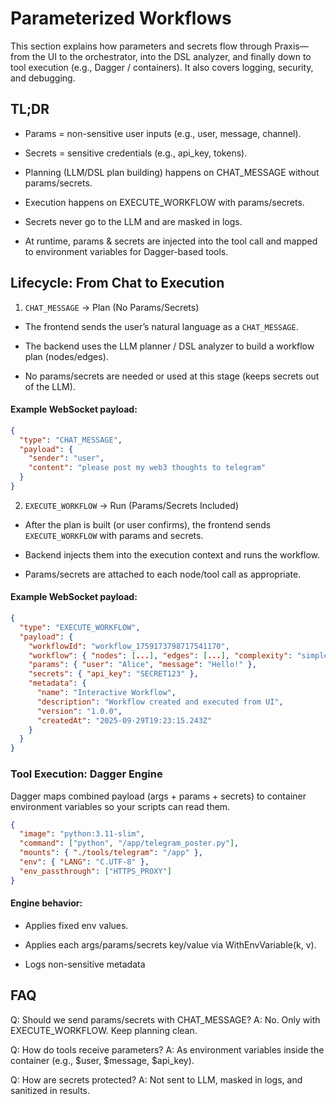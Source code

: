 # Parameterized Workflows

This section explains how parameters and secrets flow through Praxis—from the UI to the orchestrator, into the DSL analyzer, and finally down to tool execution (e.g., Dagger / containers). It also covers logging, security, and debugging.

## TL;DR

- Params = non-sensitive user inputs (e.g., user, message, channel).

- Secrets = sensitive credentials (e.g., api_key, tokens).

- Planning (LLM/DSL plan building) happens on CHAT_MESSAGE without params/secrets.

- Execution happens on EXECUTE_WORKFLOW with params/secrets.

- Secrets never go to the LLM and are masked in logs.

- At runtime, params & secrets are injected into the tool call and mapped to environment variables for Dagger-based tools.


## Lifecycle: From Chat to Execution

1) `CHAT_MESSAGE` → Plan (No Params/Secrets)

- The frontend sends the user’s natural language as a `CHAT_MESSAGE`.

- The backend uses the LLM planner / DSL analyzer to build a workflow plan (nodes/edges).

- No params/secrets are needed or used at this stage (keeps secrets out of the LLM).

#### Example WebSocket payload:

```json
{
  "type": "CHAT_MESSAGE",
  "payload": {
    "sender": "user",
    "content": "please post my web3 thoughts to telegram"
  }
}
```

2) `EXECUTE_WORKFLOW` → Run (Params/Secrets Included)

- After the plan is built (or user confirms), the frontend sends `EXECUTE_WORKFLOW` with params and secrets.

- Backend injects them into the execution context and runs the workflow.

- Params/secrets are attached to each node/tool call as appropriate.

#### Example WebSocket payload:

```json
{
  "type": "EXECUTE_WORKFLOW",
  "payload": {
    "workflowId": "workflow_1759173798717541170",
    "workflow": { "nodes": [...], "edges": [...], "complexity": "simple" },
    "params": { "user": "Alice", "message": "Hello!" },
    "secrets": { "api_key": "SECRET123" },
    "metadata": {
      "name": "Interactive Workflow",
      "description": "Workflow created and executed from UI",
      "version": "1.0.0",
      "createdAt": "2025-09-29T19:23:15.243Z"
    }
  }
}
```

### Tool Execution: Dagger Engine

Dagger maps combined payload (args + params + secrets) to container environment variables so your scripts can read them.

```json
{
  "image": "python:3.11-slim",
  "command": ["python", "/app/telegram_poster.py"],
  "mounts": { "./tools/telegram": "/app" },
  "env": { "LANG": "C.UTF-8" },
  "env_passthrough": ["HTTPS_PROXY"]
}
```

#### Engine behavior:

- Applies fixed env values.

- Applies each args/params/secrets key/value via WithEnvVariable(k, v).

- Logs non-sensitive metadata


## FAQ

Q: Should we send params/secrets with CHAT_MESSAGE?
A: No. Only with EXECUTE_WORKFLOW. Keep planning clean.

Q: How do tools receive parameters?
A: As environment variables inside the container (e.g., $user, $message, $api_key).

Q: How are secrets protected?
A: Not sent to LLM, masked in logs, and sanitized in results.
